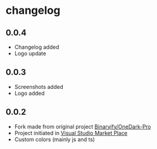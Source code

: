 # changelog 

## 0.0.4

* Changelog added
* Logo update

## 0.0.3

* Screenshots added
* Logo added

## 0.0.2

* Fork made from original project [Binaryify/OneDark-Pro](https://github.com/Binaryify/OneDark-Pro)
* Project initiated in [Visual Studio Market Place](https://marketplace.visualstudio.com/items?itemName=Muldoser.theme-material-mulder)
* Custom colors (mainly js and ts)